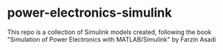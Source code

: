 # power-electronics-simulink
This repo is a collection of Simulink models created, following the book  "Simulation of Power Electronics with MATLAB/Simulink" by Farzin Asadi
